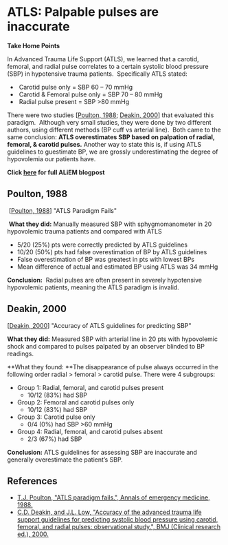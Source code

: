 



# ATLS: Palpable pulses are inaccurate

**Take Home Points**

In Advanced Trauma Life Support (ATLS), we learned that a carotid, femoral, and radial pulse correlates to a certain systolic blood pressure (SBP) in hypotensive trauma patients.  Specifically ATLS stated:

-    Carotid pulse only = SBP 60 – 70 mmHg
-    Carotid & Femoral pulse only = SBP 70 – 80 mmHg
-    Radial pulse present = SBP &gt;80 mmHg

There were two studies \[[Poulton, 1988](http://www.ncbi.nlm.nih.gov/pubmed/3337405); [Deakin, 2000](http://www.ncbi.nlm.nih.gov/pubmed/10987771)\] that evaluated this paradigm.  Although very small studies, they were done by two different authors, using different methods (BP cuff vs arterial line).  Both came to the same conclusion: **ATLS overestimates SBP based on palpation of radial, femoral, & carotid pulses.** Another way to state this is, if using ATLS guidelines to guestimate BP, we are grossly underestimating the degree of hypovolemia our patients have.

**Click [here](http://academiclifeinem.com/is-atls-wrong-about-palpable-blood-pressure-estimates/) for full ALiEM blogpost**

## Poulton, 1988

 \[[Poulton, 1988](http://www.ncbi.nlm.nih.gov/pubmed/3337405)\] "ATLS Paradigm Fails"

 **What they did:** Manually measured SBP with sphygmomanometer in 20 hypovolemic trauma patients and compared with ATLS
-   5/20 (25%) pts were correctly predicted by ATLS guidelines
-   10/20 (50%) pts had false overestimation of BP by ATLS guidelines
-   False overestimation of BP was greatest in pts with lowest BPs
-   Mean difference of actual and estimated BP using ATLS was 34 mmHg

**Conclusion:**  Radial pulses are often present in severely hypotensive hypovolemic patients, meaning the ATLS paradigm is invalid.

## Deakin, 2000

\[[Deakin, 2000](http://www.ncbi.nlm.nih.gov/pubmed/10987771)\] "Accuracy of ATLS guidelines for predicting SBP"

**What they did:** Measured SBP with arterial line in 20 pts with hypovolemic shock and compared to pulses palpated by an observer blinded to BP readings.

**What they found: **The disappearance of pulse always occurred in the following order radial &gt; femoral &gt; carotid pulse. There were 4 subgroups:
-   Group 1: Radial, femoral, and carotid pulses present
    -   10/12 (83%) had SBP
-   Group 2: Femoral and carotid pulses only
    -   10/12 (83%) had SBP
-   Group 3: Carotid pulse only
    -   0/4 (0%) had SBP &gt;60 mmHg
-   Group 4: Radial, femoral, and carotid pulses absent
    -   2/3 (67%) had SBP

**Conclusion:** ATLS guidelines for assessing SBP are inaccurate and generally overestimate the patient’s SBP. 

## References

-   [T.J. Poulton, "ATLS paradigm fails.", Annals of emergency medicine, 1988.](http://www.ncbi.nlm.nih.gov/pubmed/3337405)
-   [C.D. Deakin, and J.L. Low, "Accuracy of the advanced trauma life support guidelines for predicting systolic blood pressure using carotid, femoral, and radial pulses: observational study.", BMJ (Clinical research ed.), 2000.](http://www.ncbi.nlm.nih.gov/pubmed/10987771)
